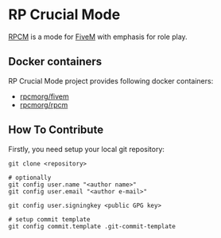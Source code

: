 # RP Crucial Mode

[RPCM](https://github.com/rpcm-org) is a mode for [FiveM](https://fivem.net/) with emphasis for role play.

## Docker containers

RP Crucial Mode project provides following docker containers:
* [rpcmorg/fivem](https://hub.docker.com/r/rpcmorg/fivem/)
* [rpcmorg/rpcm](https://hub.docker.com/r/rpcmorg/rpcm/)

## How To Contribute

Firstly, you need setup your local git repository:

    git clone <repository>

    # optionally
    git config user.name "<author name>"
    git config user.email "<author e-mail>"

    git config user.signingkey <public GPG key>

    # setup commit template
    git config commit.template .git-commit-template
